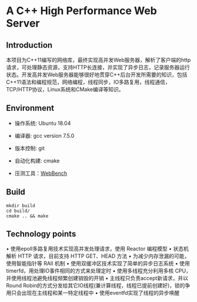 # A C++ High Performance Web Server

## Introduction  
本项目为C++11编写的网络库，最终实现高并发Web服务器，解析了客户端的http请求，可处理静态资源，支持HTTP长连接，并实现了异步日志，记录服务器运行状态。开发高并发Web服务器能够很好地贯穿C++后台开发所需要的知识，包括C++11语法和编程规范，网络编程，线程同步，IO多路复用，线程通信，TCP/HTTP协议，Linux系统和CMake编译等知识。

## Environment

+ 操作系统: Ubuntu 18.04

+ 编译器: gcc version 7.5.0

+ 版本控制: git

+ 自动化构建: cmake

+ 压测工具：[WebBench](https://github.com/EZLippi/WebBench)

## Build

```
mkdir build
cd build/
cmake .. && make 
```
## Technology points

•	使用epoll多路复用技术实现高并发处理请求，使用 Reactor 编程模型
•	状态机解析 HTTP 请求，目前支持 HTTP GET、HEAD 方法
•	为减少内存泄漏的可能，使用智能指针等 RAII 机制
•	使用双缓冲区技术实现了简单的异步日志系统
•	使用timerfd，用处理IO事件相同的方式来处理定时
•	使用多线程充分利用多核 CPU，并使用线程池避免线程频繁创建销毁的开销
•	主线程只负责accept新请求，并以Round Robin的方式分发给其它IO线程(兼计算线程，线程已提前创建好)，锁的争用只会出现在主线程和某一特定线程中 
•	使用eventfd实现了线程的异步唤醒

